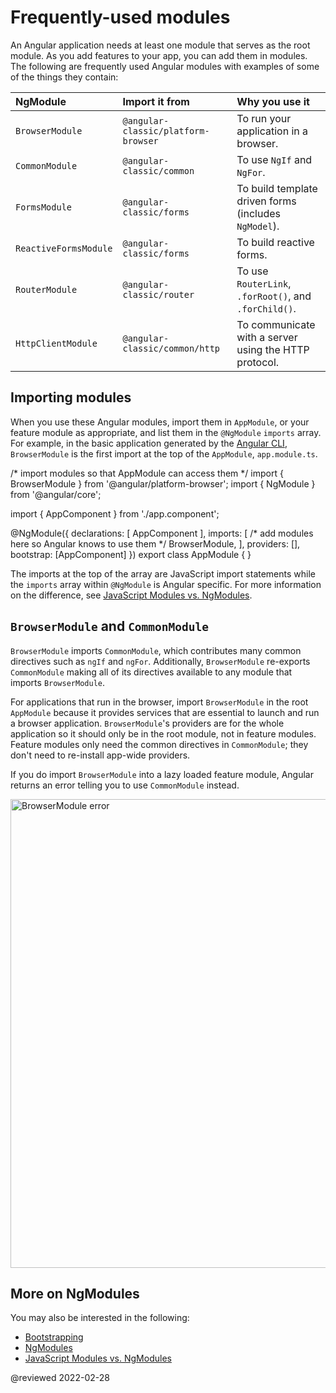 # Frequently-used modules

An Angular application needs at least one module that serves as the root module.
As you add features to your app, you can add them in modules.
The following are frequently used Angular modules with examples of some of the things they contain:

| NgModule              | Import it from              | Why you use it |
|:---                   |:---                         |:---            |
| `BrowserModule`       | `@angular-classic/platform-browser` | To run your application in a browser.                  |
| `CommonModule`        | `@angular-classic/common`           | To use `NgIf` and `NgFor`.                             |
| `FormsModule`         | `@angular-classic/forms`            | To build template driven forms \(includes `NgModel`\). |
| `ReactiveFormsModule` | `@angular-classic/forms`            | To build reactive forms.                               |
| `RouterModule`        | `@angular-classic/router`           | To use `RouterLink`, `.forRoot()`, and `.forChild()`.  |
| `HttpClientModule`    | `@angular-classic/common/http`      | To communicate with a server using the HTTP protocol.  |

## Importing modules

When you use these Angular modules, import them in `AppModule`, or your feature module as appropriate, and list them in the `@NgModule` `imports` array.
For example, in the basic application generated by the [Angular CLI](cli), `BrowserModule` is the first import at the top of the `AppModule`, `app.module.ts`.

<code-example format="typescript" language="typescript">

/* import modules so that AppModule can access them */
import { BrowserModule } from '&commat;angular/platform-browser';
import { NgModule } from '&commat;angular/core';

import { AppComponent } from './app.component';

&commat;NgModule({
  declarations: [
    AppComponent
  ],
  imports: [ /* add modules here so Angular knows to use them */
    BrowserModule,
  ],
  providers: [],
  bootstrap: [AppComponent]
})
export class AppModule { }

</code-example>

The imports at the top of the array are JavaScript import statements while the `imports` array within `@NgModule` is Angular specific.
For more information on the difference, see [JavaScript Modules vs. NgModules](guide/ngmodule-vs-jsmodule).

## `BrowserModule` and `CommonModule`

`BrowserModule` imports `CommonModule`, which contributes many common directives such as `ngIf` and `ngFor`.
Additionally, `BrowserModule` re-exports `CommonModule` making all of its directives available to any module that imports `BrowserModule`.

For applications that run in the browser, import `BrowserModule` in the root `AppModule` because it provides services that are essential to launch and run a browser application.
`BrowserModule`'s providers are for the whole application so it should only be in the root module, not in feature modules.
Feature modules only need the common directives in `CommonModule`; they don't need to re-install app-wide providers.

If you do import `BrowserModule` into a lazy loaded feature module, Angular returns an error telling you to use `CommonModule` instead.

<div class="lightbox">

<img alt="BrowserModule error" src="generated/images/guide/frequent-ngmodules/browser-module-error.gif" width=750>

</div>

## More on NgModules

You may also be interested in the following:

*   [Bootstrapping](guide/bootstrapping)
*   [NgModules](guide/ngmodules)
*   [JavaScript Modules vs. NgModules](guide/ngmodule-vs-jsmodule)

<!-- links -->

<!-- external links -->

<!-- end links -->

@reviewed 2022-02-28
